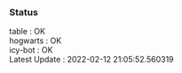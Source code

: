 ### Status


table : OK  
hogwarts : OK  
icy-bot : OK  
Latest Update : 2022-02-12 21:05:52.560319
